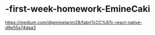 # -first-week-homework-EmineCaki

https://medium.com/@eminetarim28/fabri%CC%87c-react-native-d9e55a74daa3
